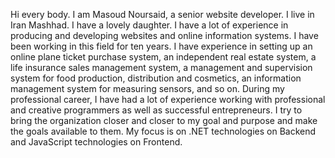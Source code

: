 Hi every body.
I am Masoud Noursaid, a senior website developer.
I live in Iran Mashhad. I have a lovely daughter.
I have a lot of experience in producing and developing websites and online information systems.
I have been working in this field for ten years.
I have experience in setting up an online plane ticket purchase system, an independent real estate system, a life insurance sales management system, a management and supervision system for food production, distribution and cosmetics, an information management system for measuring sensors, and so on.
During my professional career, I have had a lot of experience working with professional and creative programmers as well as successful entrepreneurs. I try to bring the organization closer and closer to my goal and purpose and make the goals available to them.
My focus is on .NET technologies on Backend and JavaScript technologies on Frontend.
